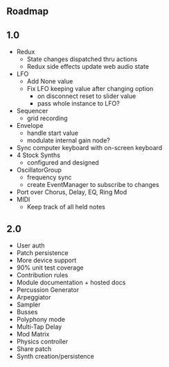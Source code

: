 ## Roadmap

## 1.0
+ Redux
  - State changes dispatched thru actions
  - Redux side effects update web audio state
+ LFO
  - Add None value
  - Fix LFO keeping value after changing option
    - on disconnect reset to slider value
    - pass whole instance to LFO?
+ Sequencer
  - grid recording
+ Envelope
  - handle start value
  - modulate internal gain node?
+ Sync computer keyboard with on-screen keyboard
+ 4 Stock Synths
  - configured and designed
+ OscillatorGroup
  - frequency sync
  - create EventManager to subscribe to changes
+ Port over Chorus, Delay, EQ, Ring Mod
+ MIDI
  - Keep track of all held notes

## 2.0
+ User auth
+ Patch persistence
+ More device support
+ 90% unit test coverage
+ Contribution rules
+ Module documentation + hosted docs
+ Percussion Generator
+ Arpeggiator
+ Sampler
+ Busses
+ Polyphony mode
+ Multi-Tap Delay
+ Mod Matrix
+ Physics controller
+ Share patch
+ Synth creation/persistence
